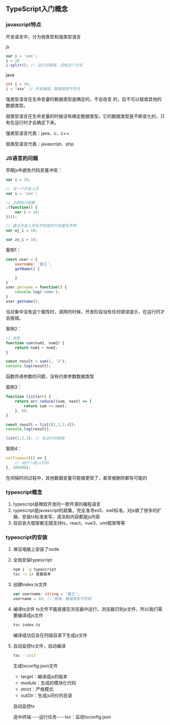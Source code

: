 ## TypeScript入门概念



### javascript特点

开发语言中，分为弱类型和强类型语言

js

```js
var i = 'xxx';
i = 10
i.split(); // 运行时报错，没有这个方法
```

java

```java
int i = 10;
i = 'xxx' // 开发报错，数据类型不符合
```

强类型语言在生命变量时数据类型是确定的，不会改变 的，后不可以赋值其他的数据类型。

弱类型语言在生命变量的时候没有确定数据类型，它的数据类型是不断变化的，只有在运行时才会确定下来。



强类型语言代表：java、c、c++

弱类型语言代表：javascript、php



### JS语言的问题

早期js中避免代码变量冲突：

```js
var i = 10;

// 另一个开发人员
var i = 'xxx';

// 立即执行函数
;(function() {
    var i = 10;
})();

// 通过开发人员名字前缀作为变量名声明
var wj_i = 10;

var zs_i = 10;
```



案例1：

```js
const user = {
    username: '张三',
    getName() {

    }
}
user.getname = function() {
    console.log('name');
}
user.getname();
```

当对象中没有这个属性时，调用的时候，开发阶段没有任何错误提示，在运行时才会报错。



案例2：

```js
// 求和
function sum(num1, num2) {
    return num1 + num2;
}

const result = sum(1, '2');
console.log(result);
```

函数传递参数的问题，没有约束参数数据类型



案例3：

```js
function list(arr) {
    return arr.reduce((sum, next) => {
        return sum += next;
    }, 0);
}

const result = list([1,2,3,4]);
console.log(result);

list(1,2,3); // 在运行时报错
```



案例4：

```js
setTimeout(() => {
    // 运行一段js代码
}, 100000);
```

在间隔时间过程中，其他数据变量可能被更改了，甚至被删除都有可能的



### typescript概念

1. typescript是微软开发的一款开源的编程语言
2. typescript是javascript的超集，完全准寻es5、es6标准。对js做了很多的扩展，安装ts标准来写，语法和内容都是js内容
3. 目前各大框架都无缝支持ts，react、vue3、umi框架等等



### typescript的安装

1. 保证电脑上安装了node

2. 全局安装typescript

   ```bash
   npm i -g typescript
   tsc -v // 查看版本
   ```

3. 创建index.ts文件

   ```typescript
   var username: string = '张三';
   username = 10; // 报错，数据类型不匹配
   ```

4. 编译ts文件
   ts文件不能直接在浏览器中运行，浏览器识别js文件，所以我们需要编译成js文件

   ```bash
   tsc index.ts
   ```

   编译成功后会在同级目录下生成js文件

5. 自动监控ts文件，自动编译

   ```bash
   tsc --init
   ```

   生成tsconfig.json文件

   * target：编译成js的版本
   * module：生成的模块化代码
   * strict：严格模式
   * outDir：生成js问价的目录

   自动监控ts

   选中终端----运行任务----tsc：监视tsconfig.json
